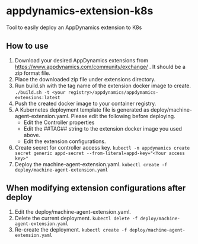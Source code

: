 # appdynamics-extension-k8s
Tool to easily deploy an AppDynamics extension to K8s

## How to use
1. Download your desired AppDynamics extensions from https://www.appdynamics.com/community/exchange/ . It should be a zip format file.
2. Place the downloaded zip file under extensions directory.
3. Run build.sh with the tag name of the extension docker image to create.
`./build.sh -t <your registry>/appdynamics/appdymamics-extensions:latest`
4. Push the created docker image to your container registry.
5. A Kubernetes deployment template file is generated as deploy/machine-agent-extension.yaml. Please edit the following before deploying. 
    - Edit the Controller properties
    - Edit the ##TAG## string to the extension docker image you used above.
    - Edit the extension configurations.
6. Create secret for controller access key.
`kubectl -n appdynamics create secret generic appd-secret --from-literal=appd-key="<Your access key>"`
7. Deploy the machine-agent-extension.yaml.
`kubectl create -f deploy/machine-agent-extension.yaml`

## When modifying extension configurations after deploy
1. Edit the deploy/machine-agent-extension.yaml.
2. Delete the current deployment.
`kubectl delete -f deploy/machine-agent-extension.yaml`
3. Re-create the deployment.
`kubectl create -f deploy/machine-agent-extension.yaml`
